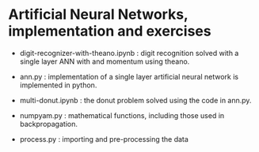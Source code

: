 # Artificial Neural Networks, implementation and exercises
- digit-recognizer-with-theano.ipynb : digit recognition solved with a single layer ANN with and momentum using theano. 

- ann.py : implementation of a single layer artificial neural network is implemented in python. 

- multi-donut.ipynb : the donut problem solved using the code in ann.py. 

- numpyam.py : mathematical functions, including those used in backpropagation.

- process.py : importing and pre-processing the data
